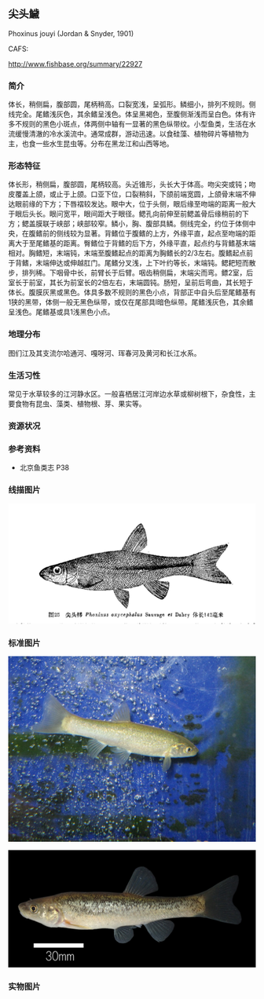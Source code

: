 ## 尖头鱥

Phoxinus jouyi  (Jordan & Snyder, 1901)

CAFS:

<http://www.fishbase.org/summary/22927>

### 简介

体长，稍侧扁，腹部圆，尾柄稍高。口裂宽浅，呈弧形。鳞细小，排列不规则。侧线完全。尾鳍浅灰色，其余鳍呈浅色。体呈黑褐色，至腹侧渐浅而呈白色。体有许多不规则的黑色小斑点，体两侧中轴有一显著的黑色纵带纹。小型鱼类，生活在水流缓慢清澈的冷水溪流中。通常成群，游动迅速。以食硅藻、植物碎片等植物为主，也食一些水生昆虫等。分布在黑龙江和山西等地。

### 形态特征

体长形，稍侧扁，腹部圆，尾柄较高。头近锥形，头长大于体高。吻尖突或钝；吻皮覆盖上颌，或止于上颌。口亚下位，口裂稍斜，下颌前端宽圆，上颌骨末端不伸达眼前缘的下方；下唇褶较发达。眼中大，位于头侧，眼后缘至吻端的距离一般大于眼后头长。眼问宽平，眼间距大于眼径。鳃孔向前伸至前鳃盖骨后缘稍前的下方；鳃盖膜联于峡部；峡部较窄。鳞小，胸、腹部具鳞。侧线完全，约位于体侧中央，在腹鳍前的侧线较为显著。背鳍位于腹鳍的上方，外缘平直，起点至吻端的距离大于至尾鳍基的距离。臀鳍位于背鳍的后下方，外缘平直，起点约与背鳍基末端相对。胸鳍短，末端钝，末端至腹鳍起点的距离为胸鳍长的2/3左右。腹鳍起点前于背鳍，末端伸达或伸越肛门。尾鳍分叉浅，上下叶约等长，末端钝。鳃耙短而散步，排列稀。下咽骨中长，前臂长于后臂。咽齿稍侧扁，末端尖而弯。鳔2室，后室长于前室，其长为前室长的2倍左右，末端圆钝。肠短，呈前后弯曲，其长短于体长。腹膜灰黑或黑色。体具多数不规则的黑色小点，背部正中自头后至尾鳍基有1狭的黑带，体侧一般无黑色纵带，或仅在尾部具l暗色纵带。尾鳍浅灰色，其余鳍呈浅色。尾鳍基或具1浅黑色小点。

### 地理分布

图们江及其支流尔哈通河、嘎呀河、珲春河及黄河和长江水系。

### 生活习性

常见于水草较多的江河静水区。一般喜栖居江河岸边水草或柳树根下，杂食性，主要食物有昆虫、藻类、植物根、芽、果实等。

### 资源状况

### 参考资料

- 北京鱼类志 P38

### 线描图片

![图片](photos/尖头鱥.jpg)

### 标准图片

![图片](photos/尖头鱥A.jpg)

![图片](photos/尖头鱥B.jpg)

### 实物图片

